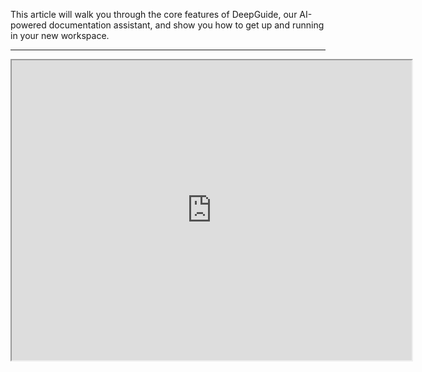 
This article will walk you through the core features of DeepGuide, our AI-powered documentation assistant, and show you how to get up and running in your new workspace. 

---
<div data-youtube-video=""><iframe width=640 height=480 allowfullscreen=true autoplay=false ccLanguage=undefined ccLoadPolicy=undefined disableKBcontrols=false enableIFrameApi=false endTime=0 interfaceLanguage=undefined ivLoadPolicy=0 loop=false modestBranding=false origin="" playlist="" progressBarColor=undefined rel=1 src="https://www.youtube.com/embed/HfIO3l9czGs?rel=1" start=0/></div>
## 🎥 1. Record


Capture your workflow in seconds! DeepGuide turns your screen recordings into structured documentation using AI!

<Mermaid>
{`graph TD
    A[Start] --> B[End]`}
</Mermaid>

1. Download our Chrome Extension. Login with your DeepGuide account.
2. Perform the actions you want to document: clicks, form fills, menu navigations, etc.
3. Click **Stop** when you’re done. DeepGuide will process your recording, extract key steps, and generate screenshots & annotations automatically.

<Admonition id="bLRWxS3bSq" data-dg-id="bLRWxS3bSq" admonitionType="note" title="IkluZm8i" data-title-encoded="base64" showTitle icon="sparkles" iconType="REGULAR" iconColor="#3b82f6" showIcon={false} useCustomIcon={false}>
  
  Why it’s powerful: We fingerprint each UI interaction, so your tutorial stays relevant even if UI slightly changes in future.

</Admonition>

---

## ✍️ 2. Write


**Click anywhere and start typing!**
DeepGuide’s rich editor supports WYSIWYG editing, inline formatting, and block-based structure, everything you’d expect from a modern docs tool.

**Try it**:

1. Click into the blank canvas below.
2. Type a sentence, e.g. “This is my first DeepGuide document.”
3. Highlight it, click the **Formatting** menu (or press **Ctrl/Cmd + B**), and choose **Bold**.

---

## ✂️ 3. Edit


DeepGuide can suggest edits at the sentence, paragraph, or whole-document level.

### Inline “Make Vivid”


1. Highlight the sentence below.
2. Click **ASK AI** in the toolbar, type “make more vivid,” and hit **Replace Selection**.

> “The sun dipped below the horizon.”

---

## 💬 4. Chat


DeepGuide’s Chat pane lets you ask questions about your entire document.

- **How to open**: Click **ASK DeepGuide** in the bottom-right.
- **Attach context**: Click **+**, then upload a document to give context if needed.
- **Ask anything**: Highlight a phrase, click **Chat**, and type “give me three style variations.”

> **Pro tip**: The more context you attach, the smarter the chat becomes.

---

## 🏋️‍♀️ 5. Train DeepGuide on your style


Create a custom style guide so DeepGuide writes exactly like you.

1. Open **Settings** from the sidebar.
2. Click **Writing.**
3. Under **Tone & Style**, enter the style your want.
4. Save, then your new content will be generated with specified style.

---

## 📂 6. Upload reference materials


Give DeepGuide the context it needs.

1. Open **Sources** from the sidebar, click the **+** icon.
2. Upload PDFs, Word docs, or markdown files.
3. Article will generate informed answers drawn from your sources.

<Admonition id="i8nhSkMbeX" data-dg-id="i8nhSkMbeX" admonitionType="tip" title="IkluZm8i" data-title-encoded="base64" showTitle icon="sparkles" iconType="REGULAR" iconColor="#3b82f6" showIcon={false} useCustomIcon={false}>
  
  Remember: richer context → more precise suggestions.

</Admonition>

---

## 🚀 7. Publish


DeepGuide makes it easy to share your docs with the world.

1. Click the **Publish** button in the sidebar.
2. (Comming soon) Connect a custom domain under **Settings > Domains**.
3. Hit **Publish**!

---

## 🎯  8. Next steps


You’ve learned the basics—now it’s your turn:

1. Click **New Topic** in the topic sidebar.
2. Record your application.
3. Explore advanced features: Glossary

Have feedback or need help? Reach out at [support@deepguide.ai](mailto:support@deepguide.ai "_blank").



